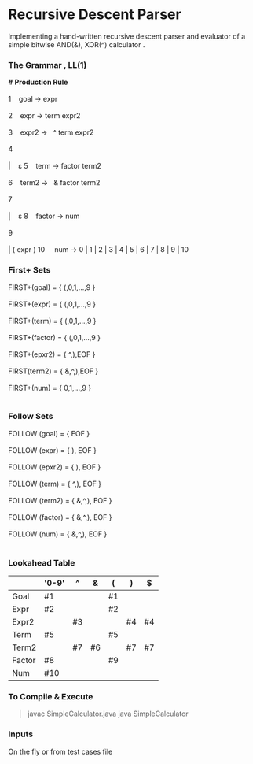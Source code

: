 # Recursive Descent Parser

Implementing a hand-written recursive descent parser and evaluator of a simple bitwise AND(&), XOR(^) calculator .

### The Grammar , LL(1)
**\#**  **Production Rule** <br/><br/>
1       &nbsp;&nbsp;&nbsp;goal -> expr <br/><br/>
2       &nbsp;&nbsp;&nbsp;expr -> term expr2 <br/><br/>
3       &nbsp;&nbsp;&nbsp;expr2 -> &nbsp; ^ term expr2 <br/><br/>
4       &nbsp;&nbsp;&nbsp;&nbsp;&nbsp;&nbsp;&nbsp;&nbsp;&nbsp;&nbsp;&nbsp;&nbsp;&nbsp;&nbsp;&nbsp; <br/><br/> | &nbsp;&nbsp;&nbsp;ε
5       &nbsp;&nbsp;&nbsp;term -> factor term2 <br/><br/>
6       &nbsp;&nbsp;&nbsp;term2 -> &nbsp; & factor term2 <br/><br/>
7       &nbsp;&nbsp;&nbsp;&nbsp;&nbsp;&nbsp;&nbsp;&nbsp;&nbsp;&nbsp;&nbsp;&nbsp;&nbsp;&nbsp;&nbsp; <br/><br/> | &nbsp;&nbsp;&nbsp;ε
8       &nbsp;&nbsp;&nbsp;factor -> num <br/><br/>
9       &nbsp;&nbsp;&nbsp;&nbsp;&nbsp;&nbsp;&nbsp;&nbsp;&nbsp;&nbsp;&nbsp;&nbsp;&nbsp;&nbsp;&nbsp; <br/><br/> | ( expr )
10 &nbsp;&nbsp;&nbsp; num -> 0 | 1 | 2 | 3 | 4 | 5 | 6 | 7 | 8 | 9 | 10


### First+ Sets
FIRST+(goal) = { (,0,1,...,9 } <br/><br/>
FIRST+(expr) = { (,0,1,...,9 } <br/><br/>
FIRST+(term) = { (,0,1,...,9 } <br/><br/>
FIRST+(factor) = { (,0,1,...,9 } <br/><br/>
FIRST+(epxr2) = { ^,),EOF } <br/><br/>
FIRST(term2) = { &,^,),EOF } <br/><br/>
FIRST+(num) = { 0,1,...,9 } <br/><br/>

### Follow Sets
FOLLOW (goal) = { EOF } <br/><br/>
FOLLOW (expr) = { ), EOF } <br/><br/>
FOLLOW (epxr2) = { ), EOF } <br/><br/>
FOLLOW (term) = { ^,), EOF } <br/><br/>
FOLLOW (term2) = { &,^,), EOF } <br/><br/>
FOLLOW (factor) = { &,^,), EOF } <br/><br/>
FOLLOW (num) = {  &,^,), EOF } <br/><br/>

### Lookahead Table
|        | '0-9' | ^  | &  | (  | )  | $   |
|--------|-------|----|----|----|----|-----|
| Goal   | #1    |    |    | #1 |    |     |
| Expr   | #2    |    |    | #2 |    |     |
| Expr2  |       | #3 |    |    | #4 | #4  |
| Term   | #5    |    |    | #5 |    |     |
| Term2  |       | #7 | #6 |    | #7 | #7  |
| Factor | #8    |    |    | #9 |    |     |
| Num    | #10   |    |    |    |    |     |

### To Compile & Execute
>javac SimpleCalculator.java
>java SimpleCalculator

### Inputs
On the fly or from test cases file

